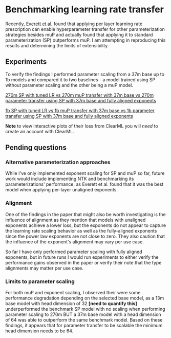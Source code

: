 # Benchmarking learning rate transfer

Recently, [Everett et al.](https://arxiv.org/pdf/2407.05872v2)  found that applying per layer learning rate prescription can enable hyperparameter transfer for other parameterization strategies besides muP and actually found that applying it to standard parameterization (SP) outperforms muP. I am attempting in reproducing this results and determining the limits of extensibility.

## Experiments

To verify the findings I performed parameter scaling from a 37m base up to 1b models and compared it to two baselines - a model trained using SP without parameter scaling and the other being a muP model.

[270m SP with tuned LR vs 270m muP transfer with 37m base vs 270m parameter transfer using SP with 37m base and fully aligned exponents](https://app.clear.ml/projects/c6c821d0a24e402eb4879dbe3ce93e2b/compare-experiments;ids=df7e20341b944c7685fcc054975aa21c,b85c64948d2747799e141fe99d41efa8,1151de73c92c49baaa612fd2a1567ed8/scalars/graph)

[1b SP with tuned LR vs 1b muP transfer with 37m base vs 1b parameter transfer using SP with 37m base and fully aligned exponents](https://app.clear.ml/projects/*/compare-experiments;ids=b9044d8fd148453ab592d8839615f78f,95b1306d3bf243a4a601d41f2fd40760,8ba8cdbca4094bab8a458e9416fc97be/scalars/graph)

**Note** to view interactive plots of their loss from ClearML you will *need* to create an account with ClearML.

## Pending questions

### Alternative parameterization approaches

While I've only implemented exponent scaling for SP and muP so far, future work would include implementing NTK and benchmarking its parameterizations' performance, as Everett et al. found that it was the best model when applying per-layer unaligned exponents.

### Alignment

One of the findings in the paper that might also be worth investigating is the influence of alignment as they mention that models with unaligned exponents achieve a lower loss, but the exponents do not appear to capture the learning rate scaling behavior as well as the fully-aligned exponents since the power law exponents are not close to zero. They also caution that the influence of the exponent's alignment may vary per use case.

So far I have only performed parameter scaling with fully aligned exponents, but in future runs I would run experiments to either verify the performance gains observed in the paper or verify their note that the type alignments may matter per use case.

### Limits to parameter scaling

For both muP and exponent scaling, I observed their were some performance degradation depending on the selected base model, as a 13m base model with head dimension of 32 **[need to quantify this]** underperformed the benchmark SP model with no scaling when performing parameter scaling to 270m BUT a 37m base model with a head dimension of 64 was able to outperform the same benchmark model. Based on these findings, it appears that for parameter transfer to be scalable the minimum head dimension needs to be 64.
